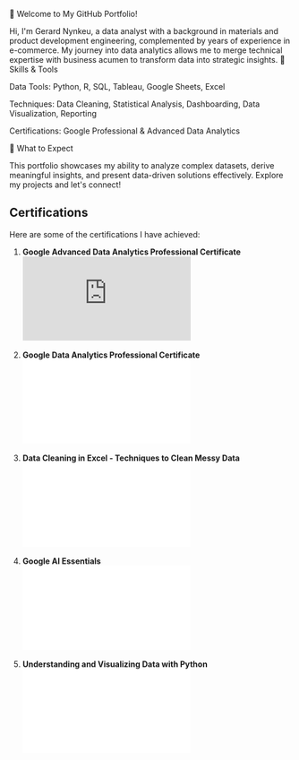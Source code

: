👋 Welcome to My GitHub Portfolio!

Hi, I'm Gerard Nynkeu, a data analyst with a background in materials and product development engineering, complemented by years of experience in e-commerce. My journey into data analytics allows me to merge technical expertise with business acumen to transform data into strategic insights.
🔹 Skills & Tools

Data Tools: Python, R, SQL, Tableau, Google Sheets, Excel

Techniques: Data Cleaning, Statistical Analysis, Dashboarding, Data Visualization, Reporting

Certifications: Google Professional & Advanced Data Analytics

🚀 What to Expect

This portfolio showcases my ability to analyze complex datasets, derive meaningful insights, and present data-driven solutions effectively. Explore my projects and let's connect!


## Certifications

Here are some of the certifications I have achieved:

1. **Google Advanced Data Analytics Professional Certificate**  
   ![Google Advanced Data Analytics Professional Certificate](https://github.com/gerardnynkeu/gerardnynkeu/blob/main/Google%20Advanced%20%20Data%20Analytics%20Professional%20Certificate.pdf)

3. **Google Data Analytics Professional Certificate**  
   ![Google Data Analytics Professional Certificate](path/to/Google_Data_Analytics_Professional_Certificate.pdf)

4. **Data Cleaning in Excel - Techniques to Clean Messy Data**  
   ![Data Cleaning in Excel - Techniques to Clean Messy Data](path/to/Data_Cleaning_in_Excel_Techniques_to_Clean_Messy_Data.pdf)

5. **Google AI Essentials**  
   ![Google AI Essentials](path/to/Google_AI_Essentials.pdf)

6. **Understanding and Visualizing Data with Python**  
   ![Understanding and Visualizing Data with Python](path/to/Understanding_and_Visualizing_Data_with_Python.pdf)
